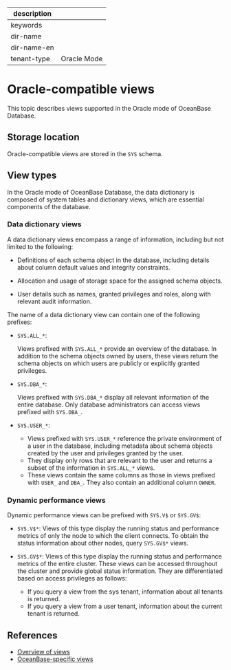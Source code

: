 |description||
|---|---|
|keywords||
|dir-name||
|dir-name-en||
|tenant-type|Oracle Mode|

# Oracle-compatible views

This topic describes views supported in the Oracle mode of OceanBase Database.

## Storage location

Oracle-compatible views are stored in the `SYS` schema.

## View types

In the Oracle mode of OceanBase Database, the data dictionary is composed of system tables and dictionary views, which are essential components of the database.

### Data dictionary views

A data dictionary views encompass a range of information, including but not limited to the following:

* Definitions of each schema object in the database, including details about column default values and integrity constraints.

* Allocation and usage of storage space for the assigned schema objects.

* User details such as names, granted privileges and roles, along with relevant audit information.

The name of a data dictionary view can contain one of the following prefixes:

* `SYS.ALL_*`:

   Views prefixed with `SYS.ALL_*` provide an overview of the database. In addition to the schema objects owned by users, these views return the schema objects on which users are publicly or explicitly granted privileges.

* `SYS.DBA_*`:

   Views prefixed with `SYS.DBA_*` display all relevant information of the entire database. Only database administrators can access views prefixed with `SYS.DBA_`.

* `SYS.USER_*`:
   * Views prefixed with `SYS.USER_*` reference the private environment of a user in the database, including metadata about schema objects created by the user and privileges granted by the user.
   * They display only rows that are relevant to the user and returns a subset of the information in `SYS.ALL_*` views.
   * These views contain the same columns as those in views prefixed with `USER_` and `DBA_`. They also contain an additional column `OWNER`.

### Dynamic performance views

Dynamic performance views can be prefixed with `SYS.V$` or `SYS.GV$`:

* `SYS.V$*`: Views of this type display the running status and performance metrics of only the node to which the client connects. To obtain the status information about other nodes, query `SYS.GV$*` views.

* `SYS.GV$*`: Views of this type display the running status and performance metrics of the entire cluster. These views can be accessed throughout the cluster and provide global status information. They are differentiated based on access privileges as follows:
  
   * If you query a view from the sys tenant, information about all tenants is returned.
   * If you query a view from a user tenant, information about the current tenant is returned.

## References

* [Overview of views](100.view-overview-of-oracle-mode.md)
* [OceanBase-specific views](200.oceanBase-own-view-of-oracle-mode.md)

